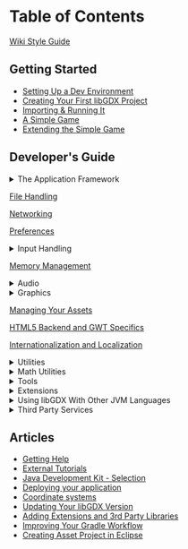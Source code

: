 # Table of Contents
[Wiki Style Guide](/wiki/wiki-style-guide)

## Getting Started
* [Setting Up a Dev Environment](https://libgdx.com/dev/setup/)
* [Creating Your First libGDX Project](https://libgdx.com/dev/project_generation/)
* [Importing & Running It](https://libgdx.com/dev/import_and_running/)
* [A Simple Game](https://libgdx.com/dev/simple_game/)
* [Extending the Simple Game](https://libgdx.com/dev/simple_game_extended/)

## Developer's Guide
<details><summary>The Application Framework</summary>

* [The Application Framework](/wiki/the-application-framework)  
* [The Life-Cycle](/wiki/the-life-cycle)  
* [Modules Overview](/wiki/modules-overview)  
* [Starter Classes and Configuration](/wiki/starter-classes-and-configuration)  
* [Querying](/wiki/querying)  
* [Logging](/wiki/logging)  
* [Threading](/wiki/threading)  
* [Interfacing With Platform-Specific Code](/wiki/interfacing-with-platform-specific-code)

</details>

[File Handling](/wiki/file-handling)

[Networking](/wiki/networking)

[Preferences](/wiki/preferences)

<details><summary>Input Handling</summary>

* [Input Handling](/wiki/input-handling)
* [Configuration and Querying](/wiki/configuration-and-querying)
* [Mouse, Touch and Keyboard](/wiki/mouse,-touch-and-keyboard)
  * [Polling](/wiki/polling)  
  * [Event Handling](/wiki/event-handling)
* [Controllers](/wiki/controllers)
* [Gesture Detection](/wiki/gesture-detection)
* [Simple Text Input](/wiki/simple-text-input)
* [Accelerometer](/wiki/accelerometer)
* [Compass](/wiki/compass)
* [Gyroscope](/wiki/gyroscope)
* [Vibrator](/wiki/vibrator)
* [Cursor Visibility and Catching](/wiki/cursor-visibility-and-catching)
* [Back and Menu Key Catching](/wiki/back-and-menu-key-catching)
* [On-Screen Keyboard](/wiki/on-screen-keyboard)
* [Adding new Keycodes](/wiki/adding-new-keycodes)

</details>

[Memory Management](/wiki/memory-management)

<details><summary>Audio</summary>

* [Audio](/wiki/audio)
* [Sound Effects](/wiki/sound-effects)
* [Streaming Music](/wiki/streaming-music)
* [Playing PCM Audio](/wiki/playing-pcm-audio)
* [Recording PCM Audio](/wiki/recording-pcm-audio)

</details>

<details><summary>Graphics</summary>

* [Graphics](/wiki/graphics)
* [Querying and configuring graphics (monitors, display modes, vsync, display cutouts)](/wiki/querying-and-configuring-graphics-(monitors,-display-modes,-vsync,-display-cutouts))
* [Continuous and Non-Continuous Rendering](/wiki/continuous-and-non-continuous-rendering)
* [Clearing the Screen](/wiki/clearing-the-screen)
* [Taking a Screenshot](/wiki/taking-a-screenshot)
* [Profiling](/wiki/profiling)
* [Viewports](/wiki/viewports)
* [OpenGL (ES) Support](/wiki/opengl-(es)-support)  
  * Configuration and Querying OpenGL ??  
  * Direct Access ??  
  * Utility Classes  
     -[Rendering Shapes](/wiki/rendering-shapes)  
     -[Textures and TextureRegions](/wiki/textures-and-textureregions)  
     -[Meshes](/wiki/meshes)  
     -[Shaders](/wiki/shaders)  
     -[Frame Buffer Objects](/wiki/frame-buffer-objects)

&nbsp;&nbsp;&nbsp; **2D Graphics**  
* [SpriteBatch, TextureRegions, and Sprites](/wiki/spritebatch,-textureregions,-and-sprites)  
* [2D Animation](/wiki/2d-animation)  
* [Clipping, With the Use of ScissorStack](/wiki/clipping,-with-the-use-of-scissorstack)  
* [Masking](/wiki/masking)  
* [Orthographic Camera](/wiki/orthographic-camera)  
* Mapping Touch Coordinates ??  
* [NinePatches](/wiki/ninepatches)  
* [Bitmap Fonts](/wiki/bitmap-fonts)  
  * [Distance Field Fonts](/wiki/distance-field-fonts)  
  * [Color Markup Language](/wiki/color-markup-language)  
* [Using TextureAtlases](/wiki/using-textureatlases)  
* [Pixmaps](/wiki/pixmaps)  
* [Packing Atlases Offline](/wiki/packing-atlases-offline)  
* [Packing Atlases at Runtime](/wiki/packing-atlases-at-runtime)  
* [Texture Compression](/wiki/texture-compression)  
* [2D ParticleEffects](/wiki/2d-particleeffects)  
* [Tile Maps](/wiki/tile-maps)  
* [scene2d](/wiki/scene2d)  
* [scene2d.ui](/wiki/scene2d.ui)  
  * [Table](/wiki/table)  
  * [Skin](/wiki/skin)  
* [ImGui](/wiki/imgui)

&nbsp;&nbsp;&nbsp; **[3D Graphics](/wiki/3d-graphics)**

* [Quick Start](/wiki/quick-start)  
* [Models](/wiki/models)  
* [Material and Environment](/wiki/material-and-environment)  
* [ModelBatch](/wiki/modelbatch)  
* [ModelCache](/wiki/modelcache)  
* [ModelBuilder, MeshBuilder and MeshPartBuilder](/wiki/modelbuilder,-meshbuilder-and-meshpartbuilder)  
* [3D Animations and Skinning](/wiki/3d-animations-and-skinning)  
* [Importing Blender Models in libGDX](/wiki/importing-blender-models-in-libgdx)  
* [3D Particle Effects](/wiki/3d-particle-effects)  
* [Virtual Reality (VR)](/wiki/virtual-reality-(vr))
* [3D Picking](/wiki/3d-picking)
* Perspective Camera ??  

</details>

[Managing Your Assets](/wiki/managing-your-assets)

[HTML5 Backend and GWT Specifics](/wiki/html5-backend-and-gwt-specifics)

[Internationalization and Localization](/wiki/internationalization-and-localization)

<details><summary>Utilities</summary>

* [Reading and Writing JSON](/wiki/reading-and-writing-json)
* [Reading and Writing XML](/wiki/reading-and-writing-xml)
* [Collections](/wiki/collections)
* [Reflection](/wiki/reflection)
* [jnigen](/wiki/jnigen)

</details>

<details><summary>Math Utilities</summary>

* [Math Utilities](/wiki/math-utilities)
* [Interpolation](/wiki/interpolation)
* [Vectors, Matrices, Quaternions](/wiki/vectors,-matrices,-quaternions)
* [Circles, Planes, Rays, etc.](/wiki/circles,-planes,-rays,-etc.)
* [Path Interface and Splines](/wiki/path-interface-and-splines)
* Bounding Volumes ??
* Intersection and Overlap Testing ??

</details>

<details><summary>Tools</summary>

* [Texture Packer](/wiki/texture-packer)
* [Hiero](/wiki/hiero)
* [2D Particle Editor](/wiki/2d-particle-editor)
* [Skin Composer](/wiki/skin-composer)
* [Overlap2D](/wiki/overlap2d)

</details>

<details><summary>Extensions</summary>

* [Artificial Intelligence](/wiki/artificial-intelligence)
* [gdx-freetype](/wiki/gdx-freetype)
* [gdx-pay](/wiki/gdx-pay): cross-platform In-App-Purchasing API
* [Physics](/wiki/physics)  
  * [Box2D](/wiki/box2d)  
  * [Bullet Physics](/wiki/bullet-physics)  
     -[Setup](/wiki/bullet-wrapper-setup)  
     -[Using the Wrapper](/wiki/bullet-wrapper-using-the-wrapper)  
     -[Using Models](/wiki/bullet-wrapper-using-models)  
     -[Contact Callbacks](/wiki/bullet-wrapper-contact-callbacks)  
     -[Custom Classes](/wiki/bullet-wrapper-custom-classes)  
     -[Debugging](/wiki/bullet-wrapper-debugging)
* [Publishing Your Own Extensions](/wiki/third-party-extension-support)
</details>

<details><summary>Using libGDX With Other JVM Languages</summary>

* [Using libGDX With Other JVM Languages](/wiki/using-libgdx-with-other-jvm-languages)
* [Using libGDX With Clojure](/wiki/using-libgdx-with-clojure)
* [Using libGDX With Kotlin](/wiki/using-libgdx-with-kotlin)
* [Using libGDX With Python](/wiki/using-libgdx-with-python)
* [Using libGDX With Scala](/wiki/using-libgdx-with-scala)

</details>

<details><summary>Third Party Services</summary>

* [AdMob in libGDX](/wiki/admob-in-libgdx)
* [Airpush in libGDX](/wiki/airpush-in-libgdx)
* [Firebase in libGDX](/wiki/firebase-in-libgdx)
* [Smaato in libGDX](/wiki/smaato-in-libgdx)
* [Google Play Games Services in libGDX](/wiki/google-play-games-services-in-libgdx)
* [Pollfish in libGDX](/wiki/pollfish-in-libgdx)
* [ProGuard/DexGuard and libGDX](/wiki/proguard/dexguard-and-libgdx)

</details>

## Articles
* [Getting Help](/wiki/getting-help)
* [External Tutorials](/wiki/external-tutorials)
* [Java Development Kit - Selection](/wiki/java-development-kit---selection)
* [Deploying your application](/wiki/deploying-your-application)
* [Coordinate systems](/wiki/coordinate-systems)
* [Updating Your libGDX Version](/wiki/updating-libgdx)
* [Adding Extensions and 3rd Party Libraries](/wiki/dependency-management-with-gradle)
* [Improving Your Gradle Workflow](/wiki/improving-workflow-with-gradle)
* [Creating Asset Project in Eclipse](/wiki/creating-a-separate-assets-project-in-eclipse)
